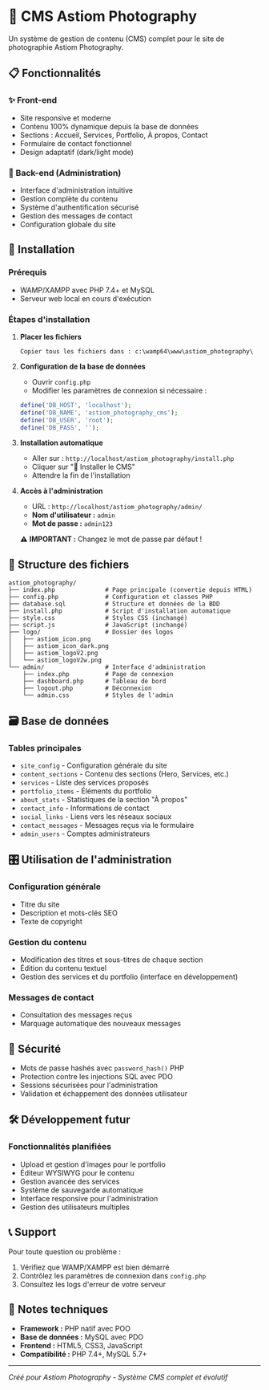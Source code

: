 # 🎨 CMS Astiom Photography

Un système de gestion de contenu (CMS) complet pour le site de photographie Astiom Photography.

## 📋 Fonctionnalités

### ✨ Front-end
- Site responsive et moderne
- Contenu 100% dynamique depuis la base de données
- Sections : Accueil, Services, Portfolio, À propos, Contact
- Formulaire de contact fonctionnel
- Design adaptatif (dark/light mode)

### 🔧 Back-end (Administration)
- Interface d'administration intuitive
- Gestion complète du contenu
- Système d'authentification sécurisé
- Gestion des messages de contact
- Configuration globale du site

## 🚀 Installation

### Prérequis
- WAMP/XAMPP avec PHP 7.4+ et MySQL
- Serveur web local en cours d'exécution

### Étapes d'installation

1. **Placer les fichiers**
   ```
   Copier tous les fichiers dans : c:\wamp64\www\astiom_photography\
   ```

2. **Configuration de la base de données**
   - Ouvrir `config.php`
   - Modifier les paramètres de connexion si nécessaire :
   ```php
   define('DB_HOST', 'localhost');
   define('DB_NAME', 'astiom_photography_cms');
   define('DB_USER', 'root');
   define('DB_PASS', '');
   ```

3. **Installation automatique**
   - Aller sur : `http://localhost/astiom_photography/install.php`
   - Cliquer sur "🚀 Installer le CMS"
   - Attendre la fin de l'installation

4. **Accès à l'administration**
   - URL : `http://localhost/astiom_photography/admin/`
   - **Nom d'utilisateur :** `admin`
   - **Mot de passe :** `admin123`
   
   ⚠️ **IMPORTANT :** Changez le mot de passe par défaut !

## 📁 Structure des fichiers

```
astiom_photography/
├── index.php              # Page principale (convertie depuis HTML)
├── config.php             # Configuration et classes PHP
├── database.sql           # Structure et données de la BDD
├── install.php            # Script d'installation automatique
├── style.css              # Styles CSS (inchangé)
├── script.js              # JavaScript (inchangé)
├── logo/                  # Dossier des logos
│   ├── astiom_icon.png
│   ├── astiom_icon_dark.png
│   ├── astiom_logoV2.png
│   └── astiom_logoV2w.png
└── admin/                 # Interface d'administration
    ├── index.php          # Page de connexion
    ├── dashboard.php      # Tableau de bord
    ├── logout.php         # Déconnexion
    └── admin.css          # Styles de l'admin
```

## 🗃️ Base de données

### Tables principales
- `site_config` - Configuration générale du site
- `content_sections` - Contenu des sections (Hero, Services, etc.)
- `services` - Liste des services proposés
- `portfolio_items` - Éléments du portfolio
- `about_stats` - Statistiques de la section "À propos"
- `contact_info` - Informations de contact
- `social_links` - Liens vers les réseaux sociaux
- `contact_messages` - Messages reçus via le formulaire
- `admin_users` - Comptes administrateurs

## 🎛️ Utilisation de l'administration

### Configuration générale
- Titre du site
- Description et mots-clés SEO
- Texte de copyright

### Gestion du contenu
- Modification des titres et sous-titres de chaque section
- Édition du contenu textuel
- Gestion des services et du portfolio (interface en développement)

### Messages de contact
- Consultation des messages reçus
- Marquage automatique des nouveaux messages

## 🔐 Sécurité

- Mots de passe hashés avec `password_hash()` PHP
- Protection contre les injections SQL avec PDO
- Sessions sécurisées pour l'administration
- Validation et échappement des données utilisateur

## 🛠️ Développement futur

### Fonctionnalités planifiées
- Upload et gestion d'images pour le portfolio
- Éditeur WYSIWYG pour le contenu
- Gestion avancée des services
- Système de sauvegarde automatique
- Interface responsive pour l'administration
- Gestion des utilisateurs multiples

## 📞 Support

Pour toute question ou problème :
1. Vérifiez que WAMP/XAMPP est bien démarré
2. Contrôlez les paramètres de connexion dans `config.php`
3. Consultez les logs d'erreur de votre serveur

## 📝 Notes techniques

- **Framework :** PHP natif avec POO
- **Base de données :** MySQL avec PDO
- **Frontend :** HTML5, CSS3, JavaScript
- **Compatibilité :** PHP 7.4+, MySQL 5.7+

---

*Créé pour Astiom Photography - Système CMS complet et évolutif*
